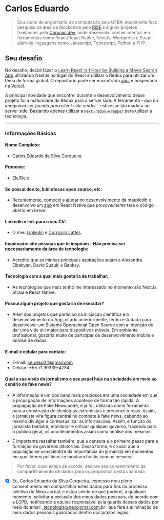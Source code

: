 # Carlos Eduardo

> Sou aluno de engenharia de computação pela UFBA, atualmente faço pesquisa na área de Blockchain pela [RiSE](http://rise.com.br/about-us/) e alguns projetos freelances pela [Chronos dev](https://chronosdev.com.br/#), onde desenvolvi conhecimentos em ferramentas como React/React Native, NextJs, Wordpress e Strapi, além de linguagens como Javascript, Typescript, Python e PHP. 

## Seu desafio

No desafio, decidi fazer o [Learn React in 1 Hour by Building a Movie Search App](https://www.freecodecamp.org/news/learn-react-in-1-hour-by-building-a-movie-search-app/) utilizando NextJs no lugar do React e utilizar o Redux para utilizar um tema de forma global. O repositório pode ser encontrado [aqui](https://github.com/Carloscerq/movieapp) e hospedado na [Vercel](https://movieapp-carloscerq.vercel.app/). 

A principal novidade que encontrei durante o desenvolvimento desse projeto foi a maturidade do Redux para o server side. A ferramenta - _que eu imaginava ser focada para client side render_ - estivesse tão madura no server side. Bastando apenas utilizar a [`next-redux-wrapper`](https://github.com/kirill-konshin/next-redux-wrapper) para utilizar a tecnologia. 

----

### Informações Básicas

#### Nome Completo:
- Carlos Eduardo da Silva Cerqueira

#### Pronome:
- Ele/Dele

#### Se possui dev.to, bibliotecas open source, etc:
- Recentemente, comecei a ajudar no desenvolvimento da [matplotlib](https://github.com/matplotlib/matplotlib) e desenvolvo um [app](https://www.youtube.com/watch?v=0Tns_zMOa_4&list=WL&index=26) em React Native que *provavelmente* terá o código aberto em breve.

#### LinkedIn e link para o seu CV:
- O meu [Linkedin](https://www.linkedin.com/in/carlos-eduardo-5153991aa/) e [Currículo Lattes](http://lattes.cnpq.br/1700812385424179).

#### Inspiração: cite pessoas que te inspiram - Não precisa ser necessariamente da área de tecnologia:
- Acredito que as minhas principais aspirações sejam a Alexandra Elbakyan, David Suzuki e Banksy.

#### Tecnologia com a qual mais gostaria de trabalhar:
- As tecnologias que mais tenho me interessado no momento são NextJs, Strapi e React Native.

#### Possui algum projeto que gostaria de executar?
- Além dos projetos que participo na iniciação científica e o desenvolvimento do App, citado anteriormente, tenho estudado para desenvolver um Sistema Operacional Open Source com a intenção de dar uma vida útil maior para dispositivos móveis. Em ambiente profissional, gostaria muito de participar de desenvolvimento mobile e análise de dados.

#### E-mail e celular para contato:
- E-mail: ce.cesc01@gmail.com
- Celular: +55 71 99339-4234

#### Qual a sua visão do jornalismo e seu papel hoje na sociedade em meio ao cenário de fake news?
- A informação é um dos bens mais preciosos em uma sociedade em que a propagação de informações acontece de forma tão rápida. A propagação de Fake News  pode, e já foi, utilizada como ferramenta para a construção de ideologias extremistas e preconceituosas. Assim, o jornalista vira figura central no combate à fake news, cabendo ao mesmo divulgar e contextualizar as informações. Assim, é função do jornalista também, monitorar e criticar qualquer governo, trazendo para o público geral, os acontecimentos assim como análise dos mesmos. 

- É importante ressaltar também, que a censura é o primeiro passo para a formação de governos ditatoriais. Dessa forma, é crucial que a população se conscientize da importância do jornalista em momentos em que líderes políticos se mostram hostis com os mesmos. 

> Por favor, caso esteja de acordo, declare seu consentimento de compartilhamento de dados para os propósitos desta chamada:

- [x] Eu, Carlos Eduardo da Silva Cerqueira, expresso meu pleno consentimento em compartilhar estes dados para fins do processo seletivo do Nexo Jornal, e estou ciente de que poderei, a qualquer momento, solicitar a exclusão dos meus dados pessoais, de acordo com a [LGPD](http://www.planalto.gov.br/ccivil_03/_ato2015-2018/2018/lei/l13709.htm), notificando a equipe responsável pela guarda desses dados por meio do email _tecnologia@nexojornal.com.br_ que fará a eliminação de seus dados pessoais guardados dentro dos prazos legais.